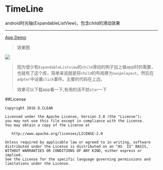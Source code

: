 # TimeLine
android时光轴(ExpandableListView)，包含child的滑动效果

----------

[App Demo](https://github.com/vienan/TimeLine/blob/master/apk/timeline.apk)

>效果图

![](https://github.com/vienan/TimeLine/blob/master/screenshot/screenshot.gif)

> 因为很少有`ExpandableListview`的`child`滑动的例子加上做app时的需要，也就有了这个库，简单来说就是将`child`的布局换为`swipelayout`，然后在`adpter`中设置`click`事件。主要的代码在上边。
> 
> 效果可以下载app看一下,有用的话不妨`star`一下


##License

	Copyright 2016 D.CLEAR

	Licensed under the Apache License, Version 2.0 (the "License");
	you may not use this file except in compliance with the License.
	You may obtain a copy of the License at

 	   http://www.apache.org/licenses/LICENSE-2.0

	Unless required by applicable law or agreed to in writing, software
	distributed under the License is distributed on an "AS 	IS" BASIS,
	WITHOUT WARRANTIES OR CONDITIONS OF ANY KIND, either express or implied.
	See the License for the specific language governing permissions and
	limitations under the License.
